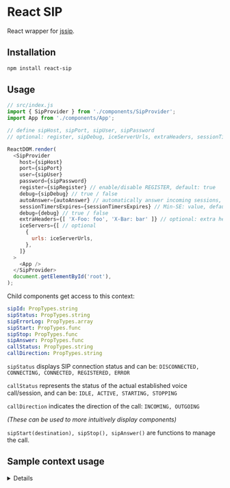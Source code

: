 React SIP
=========

React wrapper for [jssip](https://github.com/versatica/JsSIP).

Installation
-----

```bash
npm install react-sip
```


Usage
-----

```js
// src/index.js
import { SipProvider } from './components/SipProvider';
import App from './components/App';

// define sipHost, sipPort, sipUser, sipPassword
// optional: register, sipDebug, iceServerUrls, extraHeaders, sessionTimersExpires, autoAnswer

ReactDOM.render(
  <SipProvider
    host={sipHost}
    port={sipPort}
    user={sipUser}
    password={sipPassword}
    register={sipRegister} // enable/disable REGISTER, default: true
    debug={sipDebug} // true / false
    autoAnswer={autoAnswer} // automatically answer incoming sessions, default: false
    sessionTimersExpires={sessionTimersExpires} // Min-SE: value, default set to 120, not 90
    debug={debug} // true / false
    extraHeaders={[ 'X-Foo: foo', 'X-Bar: bar' ]} // optional: extra headers
    iceServers={[ // optional
      {
        urls: iceServerUrls,
      },
    ]}
  >
    <App />
  </SipProvider>
  document.getElementById('root'),
);
```

Child components get access to this context:

```yaml
sipId: PropTypes.string
sipStatus: PropTypes.string
sipErrorLog: PropTypes.array
sipStart: PropTypes.func
sipStop: PropTypes.func
sipAnswer: PropTypes.func
callStatus: PropTypes.string
callDirection: PropTypes.string
```

`sipStatus` displays SIP connection status and can be: `DISCONNECTED, CONNECTING, CONNECTED, REGISTERED, ERROR`

`callStatus` represents the status of the actual established voice call/session, and can be: `IDLE, ACTIVE, STARTING, STOPPING`

`callDirection` indicates the direction of the call: `INCOMING, OUTGOING`

_(These can be used to more intuitively display components)_

`sipStart(destination), sipStop(), sipAnswer()` are functions to manage the call.

Sample context usage
---

<details>

```js
import React, { Component } from 'react';
import PropTypes from 'prop-types';
import styled from 'styled-components';
import RaisedButton from 'material-ui/RaisedButton';
import TextField from 'material-ui/TextField';
import { withState, compose, withHandlers, getContext, withPropsOnChange } from 'recompose';
import { CALL_STATUS_IDLE,
  CALL_STATUS_STARTING,
  CALL_STATUS_ACTIVE,
  CALL_STATUS_STOPPING,
  CALL_DIRECTION_INCOMING,
  CALL_DIRECTION_OUTGOING } from 'react-sip';

const Wrapper = styled.div`background:yellow`;
const InputContainer = styled.div`background:green`;
const ButtonContainer = styled.div`background:red`;

const DialController = ({
  onStartButtonClick,
  onStopButtonClick,
  onAnswerButtonClick,
  startButtonDisabled,
  stopButtonDisabled,
  answerButtonDisabled,
  destinationText,
  onDestinationTextChange,
}) => (
  <Wrapper >
<h1>Zvonilka.</h1>
<InputContainer>
<TextField
      hintText="Number"
      value = {destinationText}
      onChange = {onDestinationTextChange}
    />
</InputContainer>
<ButtonContainer>

<RaisedButton label="Call" disabled={startButtonDisabled} onClick={onStartButtonClick}/>
<RaisedButton label="Answer" disabled={answerButtonDisabled} onClick={onAnswerButtonClick}/>
<RaisedButton label="Stop" disabled={stopButtonDisabled} onClick={onStopButtonClick}/>

</ButtonContainer>
</Wrapper>
);

export default compose (
  withState('destinationText', 'setDestinationText', '42'),
  getContext({
    sipStart: PropTypes.func,
    sipAnswer: PropTypes.func,
    sipStop: PropTypes.func,
    callStatus: PropTypes.string,
    callDirection: PropTypes.string,
  }),
  withPropsOnChange(
    ['callStatus', 'callDirection'],
    ({ callStatus, callDirection }) => ({
      startButtonDisabled: callStatus != CALL_STATUS_IDLE,
      stopButtonDisabled: callStatus != CALL_STATUS_ACTIVE && callStatus != CALL_STATUS_STARTING,
      answerButtonDisabled: callStatus != CALL_STATUS_STARTING || callDirection != CALL_DIRECTION_INCOMING,
    })
),
  withHandlers({
    onDestinationTextChange: ({setDestinationText}) => (e) => setDestinationText(e.currentTarget.value),
    onStopButtonClick: ({sipStop}) => (e) => sipStop(),
    onStartButtonClick: ({sipStart, destinationText}) => (e) => sipStart(destinationText),
    onAnswerButtonClick: ({sipAnswer}) => (e) => sipAnswer(),
  }),
)(DialController);
```
</details>
